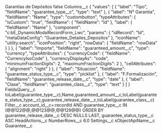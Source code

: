 <?xml version="1.0" encoding="UTF-8"?>
<CustomMetadata xmlns="http://soap.sforce.com/2006/04/metadata" xmlns:xsi="http://www.w3.org/2001/XMLSchema-instance" xmlns:xsd="http://www.w3.org/2001/XMLSchema">
    <label>Garantías de Depósitos</label>
    <protected>false</protected>
    <values>
        <field>Columns__c</field>
        <value xsi:type="xsd:string">{
    &quot;values&quot;: [
        {
            &quot;label&quot;: &quot;Tipo&quot;,
            &quot;fieldName&quot;: &quot;guarantee_type__c&quot;,
            &quot;type&quot;: &quot;text&quot;
        },
        {
            &quot;label&quot;: &quot;N° Garantía&quot;,
            &quot;fieldName&quot;: &quot;Name&quot;,
            &quot;type&quot;: &quot;custombutton&quot;,
            &quot;typeAttributes&quot;: {
                &quot;isCustom&quot;: &quot;true&quot;,
                &quot;fieldName&quot;: {
                    &quot;fieldName&quot;: &quot;Id&quot;
                },
                &quot;label&quot;: {
                    &quot;fieldName&quot;: &quot;Name&quot;
                },
                &quot;component&quot;: &quot;c:bE_DynamicModalRecordForm_Lwc&quot;,
                &quot;params&quot;: {
                    &quot;idRecord&quot;: &quot;Id&quot;,
                    &quot;metaDataConfig&quot;: &quot;Guarantee_Detailes_Depositos&quot;
                },
                &quot;iconName&quot;: &quot;utility:search&quot;,
                &quot;iconPosition&quot;: &quot;right&quot;,
                &quot;rowData&quot;: {
                    &quot;fieldName&quot;: &quot;rowData&quot;
                }
            }
        },
        {
            &quot;label&quot;: &quot;Importe&quot;,
            &quot;fieldName&quot;: &quot;guaranteed_amount__c&quot;,
            &quot;type&quot;: &quot;currency&quot;,
            &quot;typeAttributes&quot;: {
                &quot;currencyCode&quot;: {
                    &quot;fieldName&quot;: &quot;CurrencyIsoCode&quot;
                },
                &quot;currencyDisplayAs&quot;: &quot;code&quot;,
                &quot;minimumFractionDigits&quot;: 2,
                &quot;maximumFractionDigits&quot;: 2
            },
            &quot;cellAttributes&quot;: {
                &quot;alignment&quot;: &quot;right&quot;
            }
        },
        {
            &quot;label&quot;: &quot;Situación&quot;,
            &quot;fieldName&quot;: &quot;guarantee_status_type__c&quot;,
            &quot;type&quot;: &quot;picklist&quot;
        },
        {
            &quot;label&quot;: &quot;F.Formalización&quot;,
            &quot;fieldName&quot;: &quot;guarantee_release_date__c&quot;,
            &quot;type&quot;: &quot;date&quot;
        },
        {
            &quot;label&quot;: &quot;Clase&quot;,
            &quot;fieldName&quot;: &quot;guarantee_class__c&quot;,
            &quot;type&quot;: &quot;text&quot;
        }
    ]
}</value>
    </values>
    <values>
        <field>FieldsQuery__c</field>
        <value xsi:type="xsd:string">toLabel(guarantee_type__c),Name,guaranteed_amount__c,toLabel(guarantee_status_type__c),guarantee_release_date__c,toLabel(guarantee_class__c)</value>
    </values>
    <values>
        <field>Filter__c</field>
        <value xsi:type="xsd:string">account_id__c=:recordId AND guarantee_type__c IN (@@122@@,@@123@@,@@129@@) ORDER BY guarantee_release_date__c DESC NULLS LAST, guarantee_status_type__c ASC</value>
    </values>
    <values>
        <field>HeadActions__c</field>
        <value xsi:nil="true"/>
    </values>
    <values>
        <field>NumberRows__c</field>
        <value xsi:type="xsd:double">6.0</value>
    </values>
    <values>
        <field>Settings__c</field>
        <value xsi:nil="true"/>
    </values>
    <values>
        <field>sObjectApiName__c</field>
        <value xsi:type="xsd:string">Guarantee__c</value>
    </values>
</CustomMetadata>
